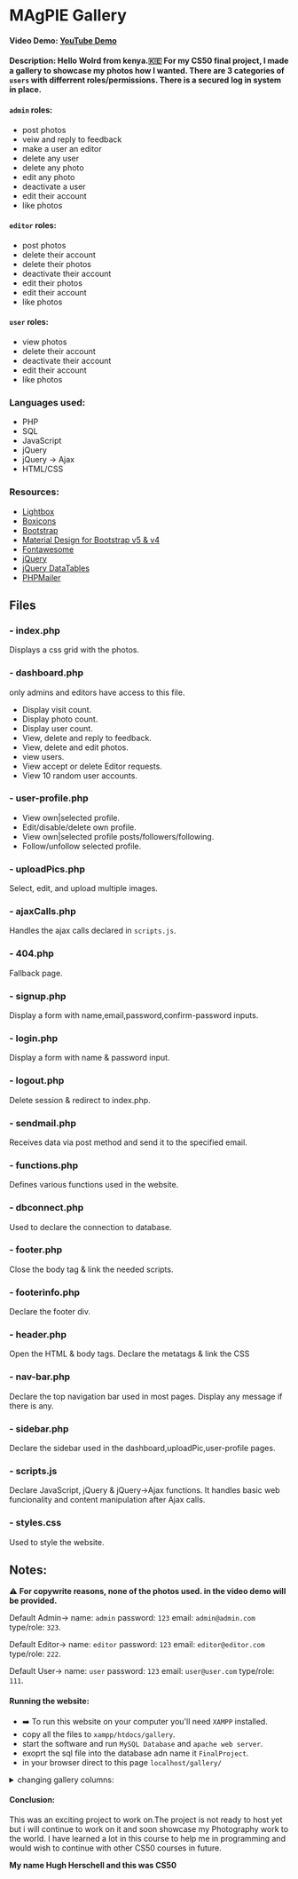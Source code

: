 # MAgPIE Gallery
#### Video Demo:  [YouTube Demo](https://www.youtube.com/watch?v=7r6SLpSs1bo&t=19s)
#### Description: Hello Wolrd from kenya.:kenya: For my CS50 final project,  I made a gallery to showcase my photos how I wanted.  There are 3 categories of `users` with differrent roles/permissions. There is a secured log in system in place.

#### `admin` roles:
- post photos
- veiw and reply to feedback
- make a user an editor
- delete any user
- delete any photo
- edit any photo
- deactivate a user
- edit their account
- like photos
#### `editor` roles:
- post photos
- delete their account
- delete their photos
- deactivate their account
- edit their photos
- edit their account
- like photos
#### `user` roles:
- view photos
- delete their account
- deactivate their account
- edit their account
- like photos

### Languages used:
- PHP
- SQL
- JavaScript
- jQuery
- jQuery -> Ajax
- HTML/CSS

### Resources:
- [Lightbox](http://lokeshdhakar.com/projects/lightbox2/)
- [Boxicons](https://boxicons.com/)
- [Bootstrap](https://getbootstrap.com/)
- [Material Design for Bootstrap v5 & v4](https://mdbootstrap.com/)
- [Fontawesome](https://fontawesome.com/v4/)
- [jQuery](https://jquery.com)
- [jQuery DataTables](https://datatables.net/)
- [PHPMailer](https://github.com/PHPMailer/)


## Files
### - index.php
Displays a css grid with the photos.
### - dashboard.php
only admins and editors have access to this file.
   - Display visit count.
   - Display photo count.
   - Display user count.
   - View, delete and reply to feedback.
   - View, delete and edit photos.
   - view users.
   - View accept or delete Editor requests.
   - View 10 random user accounts.
### - user-profile.php
   - View own|selected profile.
   - Edit/disable/delete own profile.
   - View own|selected profile posts/followers/following.
   - Follow/unfollow selected profile.
### - uploadPics.php
Select, edit, and upload multiple images.
### - ajaxCalls.php
Handles the ajax calls declared in `scripts.js`.
### - 404.php
Fallback page. 
### - signup.php
Display a form with name,email,password,confirm-password inputs.
### - login.php
Display a form with name & password input.
### - logout.php
Delete session & redirect to index.php.
### - sendmail.php
Receives data via post method and send it to the specified email.
### - functions.php
Defines various functions used in the website.
### - dbconnect.php
Used to declare the connection to database.
### - footer.php
Close the body tag & link the needed scripts.
### - footerinfo.php
Declare the footer div.
### - header.php
Open the HTML & body tags. Declare the metatags & link the CSS
### - nav-bar.php
Declare the top navigation bar used in most pages. Display any message if there is any.
### - sidebar.php
Declare the sidebar used in the dashboard,uploadPic,user-profile pages.
### - scripts.js
Declare JavaScript, jQuery & jQuery->Ajax functions. It handles basic web funcionality and content manipulation after Ajax calls.
### - styles.css
Used to style the website.

## Notes:
:warning: **For copywrite reasons, none of the photos used. in the video demo will be provided.**

 Default Admin-> name: `admin` password: `123` email: `admin@admin.com` type/role: `323`.
 
 Default Editor-> name: `editor` password: `123` email: `editor@editor.com` type/role: `222`.
 
 Default User-> name: `user` password: `123` email: `user@user.com` type/role: `111`.
 
 #### Running the website:
 
- :arrow_right: To run this website on your computer you'll need `XAMPP` installed.
- copy all the files to `xampp/htdocs/gallery`.
- start the software and run `MySQL Database` and `apache web server`.
-  exoprt the sql file into the database adn name it `FinalProject`.
- in your browser direct to this page `localhost/gallery/`
         
<details><summary>changing gallery columns:</summary>
<p>

#### Example -> change to 6 cols.
##### Style.css
```css
   .Gallery.container{
    grid-template-columns: repeat(6,1fr);
   }
   /** add one of this for each col **/
   .w-6{
    grid-column: span 6;
   }
```
##### dashboard.php
```html
   <!--- form#editPicForm > div.row > div.col-6:last-child > append this code --->
   <div class="form-check">
       <input class="form-check-input" type="radio" name="width" id="w6" value="6">
       <label class="form-check-label" for="w6">5</label>
   </div>
```
##### uploadPics.php
```html
   <!--- div.editImage > div.row > div.col-6:last-child > append this code --->
   <div class="form-check">
       <input class="form-check-input" type="radio" name="width" id="w6" value="6">
       <label class="form-check-label" for="w6">5</label>
   </div>
```
</p>
</details>

#### Conclusion:
This was an exciting project to work on.The project is not ready to host yet but i will continue to work on it and soon showcase my Photography work to the world. I have learned a lot in this course to help me  in programming and would wish to continue with other CS50 courses in future.


**My name Hugh Herschell and this was CS50**
